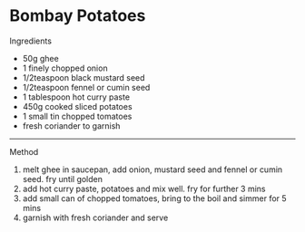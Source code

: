# Bombay Potatoes

Ingredients

-   50g ghee
-   1 finely chopped onion
-   1/2teaspoon black mustard seed
-   1/2teaspoon fennel or cumin seed
-   1 tablespoon hot curry paste
-   450g cooked sliced potatoes
-   1 small tin chopped tomatoes
-   fresh coriander to garnish

--------------------------------------------------------------------------------

Method

1.  melt ghee in saucepan, add onion, mustard seed and fennel or cumin seed. fry
    until golden
2.  add hot curry paste, potatoes and mix well. fry for further 3 mins
3.  add small can of chopped tomatoes, bring to the boil and simmer for 5 mins
4.  garnish with fresh coriander and serve
